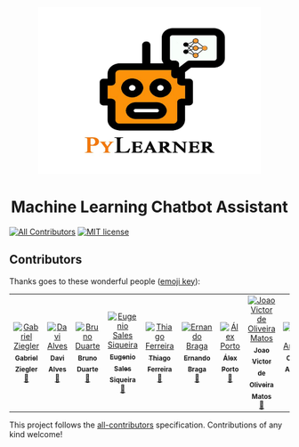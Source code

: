 <p align="center">
   <img src="/img/Logo_text.jpg" alt="Logo" height=300 width=400>
</p>


<h1 align="center">Machine Learning Chatbot Assistant</h1>


[![All Contributors](https://img.shields.io/badge/all_contributors-9-orange.svg?style=flat-square)](#contributors) [![MIT license](http://img.shields.io/badge/license-MIT-brightgreen.svg)](http://opensource.org/licenses/MIT)

## Contributors

Thanks goes to these wonderful people ([emoji key](https://allcontributors.org/docs/en/emoji-key)):

<!-- ALL-CONTRIBUTORS-LIST:START - Do not remove or modify this section -->
<!-- prettier-ignore -->
<table><tr><td align="center"><a href="https://www.linkedin.com/in/gabriel-ziegler-323121106/"><img src="https://avatars2.githubusercontent.com/u/18370133?v=4" width="100px;" alt="Gabriel Ziegler"/><br /><sub><b>Gabriel Ziegler</b></sub></a><br /><a href="https://github.com/fga-eps-mds/2019.1-PyLearner/commits?author=gabrielziegler3" title="Documentation">📖</a></td><td align="center"><a href="https://github.com/davialvb"><img src="https://avatars3.githubusercontent.com/u/34287081?v=4" width="100px;" alt="Davi Alves"/><br /><sub><b>Davi Alves</b></sub></a><br /><a href="https://github.com/fga-eps-mds/2019.1-PyLearner/commits?author=davialvb" title="Documentation">📖</a></td><td align="center"><a href="https://github.com/Mexazonic"><img src="https://avatars1.githubusercontent.com/u/48650663?v=4" width="100px;" alt="Bruno Duarte"/><br /><sub><b>Bruno Duarte</b></sub></a><br /><a href="https://github.com/fga-eps-mds/2019.1-PyLearner/commits?author=Mexazonic" title="Documentation">📖</a></td><td align="center"><a href="https://www.linkedin.com/in/eug%C3%AAnio-sales-siqueira-19533213b/"><img src="https://avatars0.githubusercontent.com/u/42457772?v=4" width="100px;" alt="Eugenio Sales Siqueira"/><br /><sub><b>Eugenio Sales Siqueira</b></sub></a><br /><a href="https://github.com/fga-eps-mds/2019.1-PyLearner/commits?author=Eugeniosales" title="Documentation">📖</a></td><td align="center"><a href="https://github.com/thiagoiferreira"><img src="https://avatars2.githubusercontent.com/u/26505480?v=4" width="100px;" alt="Thiago Ferreira"/><br /><sub><b>Thiago Ferreira</b></sub></a><br /><a href="https://github.com/fga-eps-mds/2019.1-PyLearner/commits?author=thiagoiferreira" title="Documentation">📖</a></td><td align="center"><a href="https://github.com/ZarathosDeath"><img src="https://avatars0.githubusercontent.com/u/39169676?v=4" width="100px;" alt="Ernando Braga"/><br /><sub><b>Ernando Braga</b></sub></a><br /><a href="https://github.com/fga-eps-mds/2019.1-PyLearner/commits?author=ZarathosDeath" title="Documentation">📖</a></td><td align="center"><a href="https://github.com/alexportof"><img src="https://avatars0.githubusercontent.com/u/45185346?v=4" width="100px;" alt="Álex Porto"/><br /><sub><b>Álex Porto</b></sub></a><br /><a href="https://github.com/fga-eps-mds/2019.1-PyLearner/commits?author=alexportof" title="Documentation">📖</a></td><td align="center"><a href="https://github.com/joao15victor08"><img src="https://avatars2.githubusercontent.com/u/32016154?v=4" width="100px;" alt="Joao Victor de Oliveira Matos"/><br /><sub><b>Joao Victor de Oliveira Matos</b></sub></a><br /><a href="https://github.com/fga-eps-mds/2019.1-PyLearner/commits?author=joao15victor08" title="Documentation">📖</a></td><td align="center"><a href="https://www.linkedin.com/in/carlos-enrique-rodrigues-aragon-084b47b5"><img src="https://avatars2.githubusercontent.com/u/18129918?v=4" width="100px;" alt="Carlos Aragon"/><br /><sub><b>Carlos Aragon</b></sub></a><br /><a href="https://github.com/fga-eps-mds/2019.1-PyLearner/commits?author=carlosaragon" title="Documentation">📖</a></td></tr></table>

<!-- ALL-CONTRIBUTORS-LIST:END -->

This project follows the [all-contributors](https://github.com/all-contributors/all-contributors) specification. Contributions of any kind welcome!
